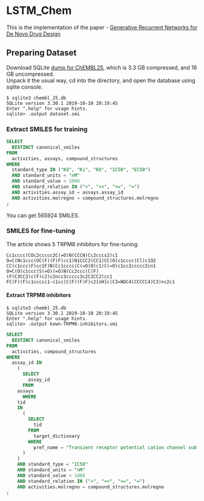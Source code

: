 # LSTM_Chem
This is the implementation of the paper - [Generative Recurrent Networks for De Novo Drug Design](https://doi.org/10.1002/minf.201700111)
## Preparing Dataset
Download SQLite [dump for ChEMBL25](ftp://ftp.ebi.ac.uk/pub/databases/chembl/ChEMBLdb/releases/chembl_25), which is 3.3 GB compressed, and 16 GB uncompressed.  
Unpack it the usual way, cd into the directory, and open the database using sqlite console.
```console
$ sqlite3 chembl_25.db
SQLite version 3.30.1 2019-10-10 20:19:45
Enter ".help" for usage hints.
sqlite> .output dataset.smi
```
### Extract SMILES for training
```sql
SELECT
  DISTINCT canonical_smiles
FROM
  activities, assays, compound_structures
WHERE
  standard_type IN ("Kd", "Ki", "Kb", "IC50", "EC50")
  AND standard_units = "nM"
  AND standard_value < 1000 
  AND standard_relation IN ("<", "<<", "<=", "=")
  AND activities.assay_id = assays.assay_id
  AND activities.molregno = compound_structures.molregno
;
```
You can get 565924 SMILES.

### SMILES for fine-tuning
The article shows 5 TRPM8 inhibitors for fine-tuning.
```console
Cc1cccc(COc2ccccc2C(=O)N(CCCN)Cc2cccs2)c1
O=C(Nc1ccc(OC(F)(F)F)cc1)N1CCC2(CC1)CC(O)c1cccc(Cl)c1O2
CC(c1ccc(F)cc1F)N(Cc1cccc(C(=O)O)c1)C(=O)c1cc2ccccc2cn1
O=C(O)c1ccc(S(=O)(=O)N(Cc2ccc(C(F)(F)C3CC3)c(F)c2)c2ncc3ccccc3c2C2CC2)cc1
FC(F)(F)c1ccccc1-c1cc(C(F)(F)F)c2[nH]c(C3=NOC4(CCCCC4)C3)nc2c1
```
#### Extract TRPM8 inhibitors
```console
$ sqlite3 chembl_25.db
SQLite version 3.30.1 2019-10-10 20:19:45
Enter ".help" for usage hints.
sqlite> .output kown-TRPM8-inhibitors.smi
```
```sql
SELECT
  DISTINCT canonical_smiles
FROM
  activities, compound_structures
WHERE
  assay_id IN
    (
      SELECT
        assay_id
      FROM
	assays
      WHERE
	tid
	IN
	  (
	    SELECT
	      tid
	    FROM
	      target_dictionary
	    WHERE
	      pref_name = "Transient receptor potential cation channel subfamily M member 8"
	  )
    )
    AND standard_type = "IC50"
    AND standard_units = "nM"
    AND standard_value < 1000
    AND standard_relation IN ("<", "<<", "<=", "=")
    AND activities.molregno = compound_structures.molregno
;
```
